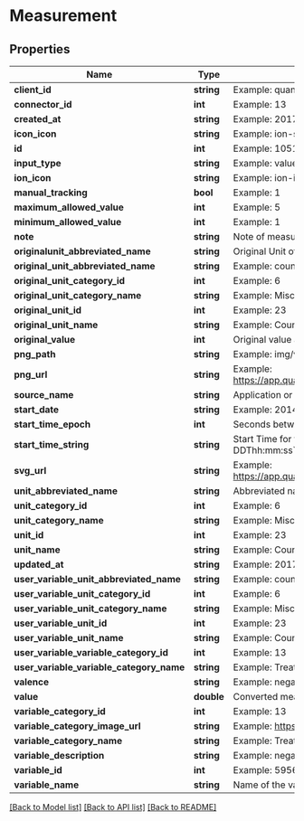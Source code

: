 # Measurement

## Properties
Name | Type | Description | Notes
------------ | ------------- | ------------- | -------------
**client_id** | **string** | Example: quantimodo | [optional] 
**connector_id** | **int** | Example: 13 | [optional] 
**created_at** | **string** | Example: 2017-07-30 21:08:36 | [optional] 
**icon_icon** | **string** | Example: ion-sad-outline | [optional] 
**id** | **int** | Example: 1051466127 | [optional] 
**input_type** | **string** | Example: value | [optional] 
**ion_icon** | **string** | Example: ion-ios-medkit-outline | [optional] 
**manual_tracking** | **bool** | Example: 1 | [optional] 
**maximum_allowed_value** | **int** | Example: 5 | [optional] 
**minimum_allowed_value** | **int** | Example: 1 | [optional] 
**note** | **string** | Note of measurement | [optional] 
**originalunit_abbreviated_name** | **string** | Original Unit of measurement as originally submitted | [optional] 
**original_unit_abbreviated_name** | **string** | Example: count | [optional] 
**original_unit_category_id** | **int** | Example: 6 | [optional] 
**original_unit_category_name** | **string** | Example: Miscellany | [optional] 
**original_unit_id** | **int** | Example: 23 | [optional] 
**original_unit_name** | **string** | Example: Count | [optional] 
**original_value** | **int** | Original value as originally submitted | [optional] 
**png_path** | **string** | Example: img/variable_categories/treatments.png | [optional] 
**png_url** | **string** | Example: https://app.quantimo.do/ionic/Modo/www/img/variable_categories/treatments.png | [optional] 
**source_name** | **string** | Application or device used to record the measurement values | 
**start_date** | **string** | Example: 2014-08-27 | [optional] 
**start_time_epoch** | **int** | Seconds between the start of the event measured and 1970 (Unix timestamp) | [optional] 
**start_time_string** | **string** | Start Time for the measurement event in UTC ISO 8601 &#x60;YYYY-MM-DDThh:mm:ss&#x60; | 
**svg_url** | **string** | Example: https://app.quantimo.do/ionic/Modo/www/img/variable_categories/treatments.svg | [optional] 
**unit_abbreviated_name** | **string** | Abbreviated name for the unit of measurement | 
**unit_category_id** | **int** | Example: 6 | [optional] 
**unit_category_name** | **string** | Example: Miscellany | [optional] 
**unit_id** | **int** | Example: 23 | [optional] 
**unit_name** | **string** | Example: Count | [optional] 
**updated_at** | **string** | Example: 2017-07-30 21:08:36 | [optional] 
**user_variable_unit_abbreviated_name** | **string** | Example: count | [optional] 
**user_variable_unit_category_id** | **int** | Example: 6 | [optional] 
**user_variable_unit_category_name** | **string** | Example: Miscellany | [optional] 
**user_variable_unit_id** | **int** | Example: 23 | [optional] 
**user_variable_unit_name** | **string** | Example: Count | [optional] 
**user_variable_variable_category_id** | **int** | Example: 13 | [optional] 
**user_variable_variable_category_name** | **string** | Example: Treatments | [optional] 
**valence** | **string** | Example: negative | [optional] 
**value** | **double** | Converted measurement value in requested unit | 
**variable_category_id** | **int** | Example: 13 | [optional] 
**variable_category_image_url** | **string** | Example: https://maxcdn.icons8.com/Color/PNG/96/Healthcare/pill-96.png | [optional] 
**variable_category_name** | **string** | Example: Treatments | [optional] 
**variable_description** | **string** | Example: negative | [optional] 
**variable_id** | **int** | Example: 5956846 | [optional] 
**variable_name** | **string** | Name of the variable for which we are creating the measurement records | 

[[Back to Model list]](../README.md#documentation-for-models) [[Back to API list]](../README.md#documentation-for-api-endpoints) [[Back to README]](../README.md)


